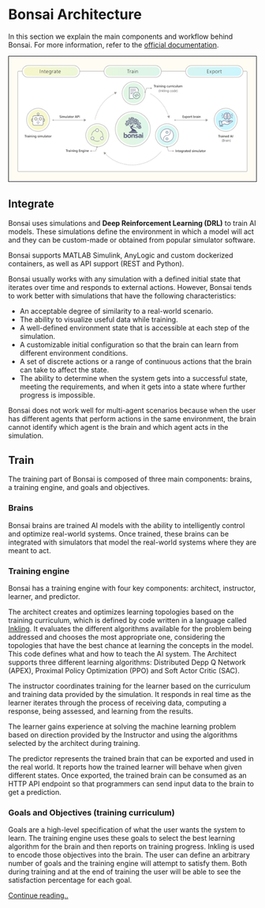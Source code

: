 # Bonsai Architecture
In this section we explain the main components and workflow behind Bonsai. For more information, refer to the [official documentation](https://docs.microsoft.com/en-us/bonsai/product/components/simulation).

![Bonsai architecture](images/Picture1.png)

## Integrate
Bonsai uses simulations and **Deep Reinforcement Learning (DRL)** to train AI models. These simulations define the environment in which a model will act and they can be custom-made or obtained from popular simulator software.

Bonsai supports MATLAB Simulink, AnyLogic and custom dockerized containers, as well as API support (REST and Python).

Bonsai usually works with any simulation with a defined initial state that iterates over time and responds to external actions. However, Bonsai tends to work better with simulations that have the following characteristics:
* An acceptable degree of similarity to a real-world scenario.
* The ability to visualize useful data while training.
* A well-defined environment state that is accessible at each step of the simulation.
* A customizable initial configuration so that the brain can learn from different environment conditions.
* A set of discrete actions or a range of continuous actions that the brain can take to affect the state.
* The ability to determine when the system gets into a successful state, meeting the requirements, and when it gets into a state where further progress is impossible.

Bonsai does not work well for multi-agent scenarios because when the user has different agents that perform actions in the same environment, the brain cannot identify which agent is the brain and which agent acts in the simulation.

## Train
The training part of Bonsai is composed of three main components: brains, a training engine, and goals and objectives.

### Brains
Bonsai brains are trained AI models with the ability to intelligently control and optimize real-world systems. Once trained, these brains can be integrated with simulators that model the real-world systems where they are meant to act.

### Training engine
Bonsai has a training engine with four key components: architect, instructor, learner, and predictor.

The architect creates and optimizes learning topologies based on the training curriculum, which is defined by code written in a language called [Inkling](https://docs.microsoft.com/en-us/bonsai/inkling/). It evaluates the different algorithms available for the problem being addressed and chooses the most appropriate one, considering the topologies that have the best chance at learning the concepts in the model. This code defines what and how to teach the AI system. The Architect supports three different learning algorithms: Distributed Depp Q Network (APEX), Proximal Policy Optimization (PPO) and Soft Actor Critic (SAC).

The instructor coordinates training for the learner based on the curriculum and training data provided by the simulation. It responds in real time as the learner iterates through the process of receiving data, computing a response, being assessed, and learning from the results.

The learner gains experience at solving the machine learning problem based on direction provided by the Instructor and using the algorithms selected by the architect during training.

The predictor represents the trained brain that can be exported and used in the real world. It reports how the trained learner will behave when given different states. Once exported, the trained brain can be consumed as an HTTP API endpoint so that programmers can send input data to the brain to get a prediction.

### Goals and Objectives (training curriculum)
Goals are a high-level specification of what the user wants the system to learn. The training engine uses these goals to select the best learning algorithm for the brain and then reports on training progress. Inkling is used to encode those objectives into the brain. The user can define an arbitrary number of goals and the training engine will attempt to satisfy them. Both during training and at the end of training the user will be able to see the satisfaction percentage for each goal.

[Continue reading..](../03-creating-and-training-brains/README.md)
